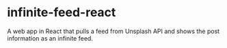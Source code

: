 # infinite-feed-react
A web app in React that pulls a feed from Unsplash API and shows the post information as an infinite feed.
